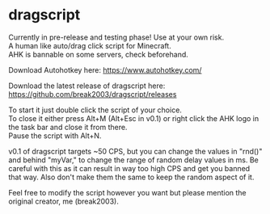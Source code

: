 # dragscript
Currently in pre-release and testing phase! Use at your own risk.  
A human like auto/drag click script for Minecraft.  
AHK is bannable on some servers, check beforehand.  

Download Autohotkey here: https://www.autohotkey.com/  

Download the latest release of dragscript here: https://github.com/break2003/dragscript/releases  

To start it just double click the script of your choice.  
To close it either press Alt+M (Alt+Esc in v0.1) or right click the AHK logo in the task bar and close it from there.  
Pause the script with Alt+N.  

v0.1 of dragscript targets ~50 CPS, but you can change the values in "rnd()" and behind "myVar," to change the range of random delay values in ms. Be careful with this as it can result in way too high CPS and get you banned that way. Also don't make them the same to keep the random aspect of it.  


Feel free to modify the script however you want but please mention the original creator, me (break2003).
